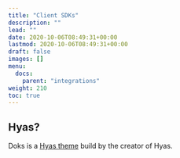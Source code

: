 ```yaml
---
title: "Client SDKs"
description: ""
lead: ""
date: 2020-10-06T08:49:31+00:00
lastmod: 2020-10-06T08:49:31+00:00
draft: false
images: []
menu:
  docs:
    parent: "integrations"
weight: 210
toc: true
---
```


## Hyas?

Doks is a [Hyas theme](https://gethyas.com/themes/doks/) build by the creator of Hyas.
